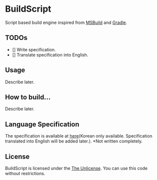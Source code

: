 # BuildScript
Script based build engine inspired from [MSBuild](https://docs.microsoft.com/ko-kr/visualstudio/msbuild/msbuild) and [Gradle](https://gradle.org).

## TODOs
- [] Write specification.
- [] Translate specification into English.

## Usage
Describe later.

## How to build...
Describe later.

## Language Specification
The specification is available at [here](Specification.md)(Korean only available. Specification translated into English will be added later.). *Not written completely.

## License
BuildScript is licensed under the [The Unlicense](http://unlicense.org). You can use this code without restrictions.
